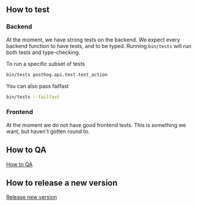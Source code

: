 ## How to test

### Backend
At the moment, we have strong tests on the backend. We expect every backend function to have tests, and to be typed. Running `bin/tests` will run both tests and type-checking.

To run a specific subset of tests
```bash
bin/tests posthog.api.test.test_action
```

You can also pass failfast
```bash
bin/tests --failfast
```

### Frontend
At the moment we do not have good frontend tests. This is something we want, but haven't gotten round to.


## How to QA
[How to QA](https://github.com/PostHog/posthog/wiki/How-to-QA)


## How to release a new version 
[Release new version](https://github.com/PostHog/posthog/wiki/Release-new-version)